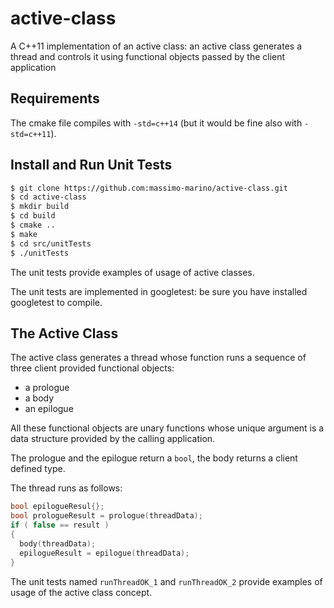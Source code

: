 # active-class
A C++11 implementation of an active class: an active class generates a thread and controls it using functional objects passed by the client application

## Requirements

The cmake file compiles with `-std=c++14` (but it would be fine also with `-std=c++11`).

## Install and Run Unit Tests

```bash
$ git clone https://github.com:massimo-marino/active-class.git
$ cd active-class
$ mkdir build
$ cd build
$ cmake ..
$ make
$ cd src/unitTests
$ ./unitTests
```
The unit tests provide examples of usage of active classes.

The unit tests are implemented in googletest: be sure you have installed googletest to compile.

## The Active Class

The active class generates a thread whose function runs a sequence of three client provided functional objects:

- a prologue
- a body
- an epilogue

All these functional objects are unary functions whose unique argument is a data structure provided by the calling application.

The prologue and the epilogue return a `bool`, the body returns a client defined type.

The thread runs as follows:

```C++
bool epilogueResul{};
bool prologueResult = prologue(threadData);
if ( false == result )
{
  body(threadData);
  epilogueResult = epilogue(threadData);
}
```

The unit tests named `runThreadOK_1` and `runThreadOK_2` provide examples of usage of the active class concept.
